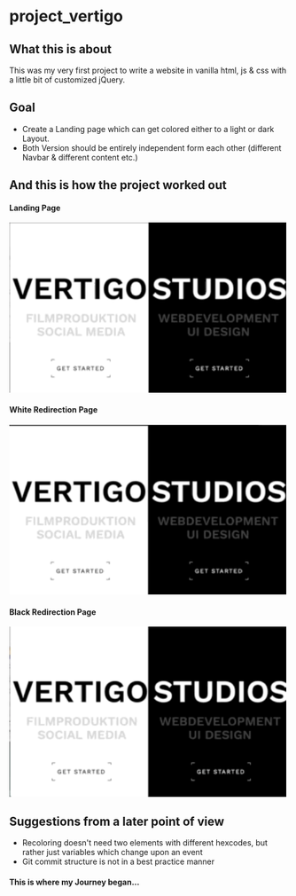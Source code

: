 # project_vertigo

## What this is about
This was my very first project to write a website in vanilla html, js & css with a little bit of customized jQuery. 

## Goal
- Create a Landing page which can get colored either to a light or dark Layout.
- Both Version should be entirely independent form each other (different Navbar & different content etc.)

## And this is how the project worked out

#### Landing Page
<img src="./showcase/Hero_showcase.gif" width="500" />

#### White Redirection Page
<img src="./showcase/white_showcase.gif" width="500" />

#### Black Redirection Page
<img src="./showcase/black_showcase.gif" width="500" />

## Suggestions from a later point of view
- Recoloring doesn't need two elements with different hexcodes, but rather just variables which change upon an event
- Git commit structure is not in a best practice manner

#### This is where my Journey began...
